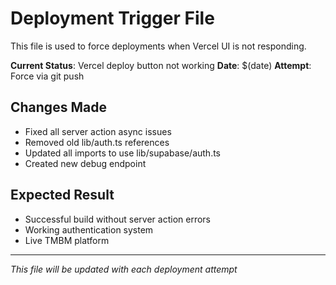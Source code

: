 # Deployment Trigger File

This file is used to force deployments when Vercel UI is not responding.

**Current Status**: Vercel deploy button not working
**Date**: $(date)
**Attempt**: Force via git push

## Changes Made
- Fixed all server action async issues
- Removed old lib/auth.ts references  
- Updated all imports to use lib/supabase/auth.ts
- Created new debug endpoint

## Expected Result
- Successful build without server action errors
- Working authentication system
- Live TMBM platform

---
*This file will be updated with each deployment attempt*
